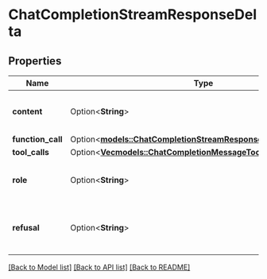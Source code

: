 # ChatCompletionStreamResponseDelta

## Properties

Name | Type | Description | Notes
------------ | ------------- | ------------- | -------------
**content** | Option<**String**> | The contents of the chunk message. | [optional]
**function_call** | Option<[**models::ChatCompletionStreamResponseDeltaFunctionCall**](ChatCompletionStreamResponseDelta_function_call.md)> |  | [optional]
**tool_calls** | Option<[**Vec<models::ChatCompletionMessageToolCallChunk>**](ChatCompletionMessageToolCallChunk.md)> |  | [optional]
**role** | Option<**String**> | The role of the author of this message. | [optional]
**refusal** | Option<**String**> | The refusal message generated by the model. | [optional]

[[Back to Model list]](../README.md#documentation-for-models) [[Back to API list]](../README.md#documentation-for-api-endpoints) [[Back to README]](../README.md)


